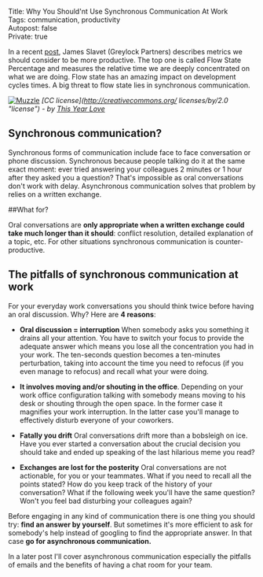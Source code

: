 Title: Why You Should'nt Use Synchronous Communication At Work  
Tags: communication, productivity   
Autopost: false  
Private: true  

In a recent [post](http://www.forbes.com/sites/bruceupbin/2011/12/13/five-new-management-metrics-you-need-to-know/ "Article"),
James Slavet (Greylock Partners) describes metrics we should consider to
be more productive. The top one is called Flow State Percentage and
measures the relative time we are deeply concentrated on what we are doing. Flow state has
an amazing impact on development cycles times. A big threat to flow state lies in synchronous communication.  

[![Muzzle](http://farm2.staticflickr.com/1209/1226209342_ad08767199_m.jpg)](http://www.flickr.com/photos/hand-nor-glove/1226209342/)
*[CC license](http://creativecommons.org/ licenses/by/2.0 "license") - by [This Year Love](http://www.flickr.com/photos/hand-nor-glove/ "Author")*


## Synchronous communication? 

Synchronous forms of communication include face
to face conversation or phone discussion. 
Synchronous because people talking do it at the 
same exact moment: ever tried answering your colleagues 
2 minutes or 1 hour after they asked you a question? That's impossible 
as oral conversations don't work with delay.
Asynchronous communication solves that problem 
by relies on a written exchange.   

##What for?  

Oral conversations are **only appropriate when a written exchange could take
much longer than it should**: conflict resolution, detailed 
explanation of a topic, etc. For other situations 
synchronous communication is counter-productive.  

## The pitfalls of synchronous communication at work   

For your everyday work conversations you should think twice
before having an oral discussion. Why? Here are **4 reasons**:  

* **Oral discussion = interruption** When somebody
  asks you something it drains all your attention. You have to switch your
  focus to provide the adequate answer which means you lose all the
  concentration you had in your work. 
  The ten-seconds question becomes a ten-minutes perturbation, taking into
  account the time you need to refocus (if you even manage to refocus)
  and recall what your were doing.  

* **It involves moving and/or shouting in the office**. Depending on
  your work office configuration talking with somebody means moving to his
  desk or shouting through the open space. In the former case it
  magnifies your work interruption. In the latter case you'll manage
  to effectively disturb everyone of your coworkers.  

* **Fatally you drift** Oral conversations drift more than
  a bobsleigh on ice. Have you ever started a conversation about
  the crucial decision you should take and ended up speaking of the last
  hilarious meme you read?  

* **Exchanges are lost for the posterity** Oral conversations are not actionable, for you
  or your teammates. What if you need to recall all the points
  stated? How do you keep track of the history of your conversation?
  What if the following week you'll have the same question? 
  Won't you feel bad disturbing your colleagues again?  


Before engaging in any kind of communication there is one thing 
you should try: **find an answer by yourself**. 
But sometimes it's more efficient
to ask for somebody's help instead of googling to find the appropriate
answer. In that case **go for asynchronous communication.**

In a later post I'll cover asynchronous communication
especially the pitfalls of emails and the benefits of having a chat room
for your team.
